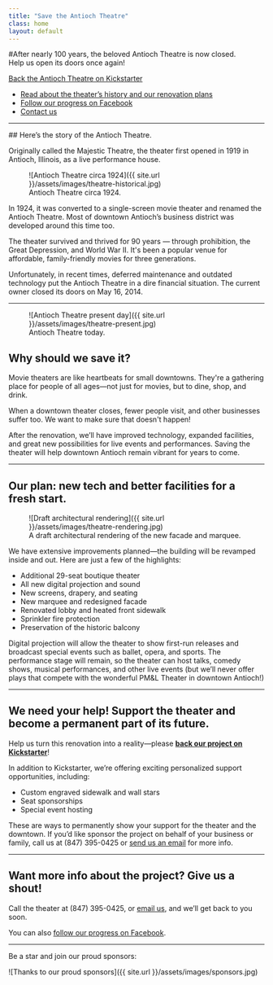 ```yaml
---
title: "Save the Antioch Theatre"
class: home
layout: default
---
```

<section class="intro">
#After nearly 100 years, the beloved Antioch Theatre is now closed.<br>Help us open its doors once again!

<a href="#" class="cta-button">Back the Antioch Theatre on Kickstarter</a>
</section>

<ul class="links">
  <li><a href="#about">Read about the theater&rsquo;s history and our renovation plans</a></li>
  <li><a href="http://facebook.com/AntiochTheatre">Follow our progress on Facebook</a></li>
  <li><a href="#contact">Contact us</a></li>
</ul>

----


<section><a name="about"></a>
## Here&rsquo;s the story of the Antioch Theatre.

Originally called the Majestic Theatre, the theater first opened in 1919 in Antioch, Illinois, as a live performance house. 

<figure class="column-image">
  ![Antioch Theatre circa 1924]({{ site.url }}/assets/images/theatre-historical.jpg)
  <figcaption>
    Antioch Theatre circa 1924.
  </figcaption>
</figure>

In 1924, it was converted to a single-screen movie theater and renamed the Antioch Theatre. Most of downtown Antioch’s business district was developed around this time too.

The theater survived and thrived for 90 years &mdash; through prohibition, the Great Depression, and World War II. It's been a popular venue for affordable, family-friendly movies for three generations.

Unfortunately, in recent times, deferred maintenance and outdated
technology put the Antioch Theatre in a dire financial situation. The current owner closed its doors on May 16, 2014.

----

<figure class="column-image right">
  ![Antioch Theatre present day]({{ site.url }}/assets/images/theatre-present.jpg)
  <figcaption>
    Antioch Theatre today.
  </figcaption>
</figure>

## Why should we save it?

Movie theaters are like heartbeats for small downtowns. They're a gathering place for people of all ages—not just for movies, but to dine, shop, and drink.

When a downtown theater closes, fewer people visit, and other businesses suffer too. We want to make sure that doesn't happen! 

After the renovation, we’ll have improved technology, expanded facilities, and great new possibilities for live events and performances. Saving the theater will help downtown Antioch remain vibrant for years to come.

----

## Our plan: new tech and better facilities for a fresh start.

<figure class="column-image big">
  ![Draft architectural rendering]({{ site.url }}/assets/images/theatre-rendering.jpg)
  <figcaption>
    A draft architectural rendering of the new facade and marquee.
  </figcaption>
</figure>

We have extensive improvements planned&mdash;the building will be revamped inside and out. Here are just a few of the highlights:

<div class="renovation">
<ul>
<li>Additional 29-seat boutique theater</li>
<li>All new digital projection and sound</li>
<li>New screens, drapery, and seating</li>
<li>New marquee and redesigned facade</li>
<li>Renovated lobby and heated front sidewalk</li>
<li>Sprinkler fire protection</li>
<li>Preservation of the historic balcony</li>
</ul>
</div>

Digital projection will allow the theater to show first-run releases and broadcast special events such as ballet, opera, and sports. The performance stage will remain, so the theater can host talks, comedy shows, musical performances, and other live events (but we&rsquo;ll never offer plays that compete with the wonderful PM&amp;L Theater in downtown Antioch!)
</section>

----

## We need your help! Support the theater and become a permanent part of its future.

Help us turn this renovation into a reality&mdash;please **<a href="#">back our project on Kickstarter</a>**! 

In addition to Kickstarter, we&rsquo;re offering exciting personalized support opportunities, including:

* Custom engraved sidewalk and wall stars
* Seat sponsorships
* Special event hosting

These are ways to permanently show your support for the theater and the downtown. If you&rsquo;d like sponsor the project on behalf of your business or family, call us at (847) 395-0425 or <a href="mailto:antiochtheatre@gmail.com">send us an email</a> for more info.

----

<a name="contact"></a>
## Want more info about the project? Give us a shout!

Call the theater at (847) 395-0425, or <a href="mailto:antiochtheatre@gmail.com">email us</a>, and we&rsquo;ll get back to you soon.

You can also <a href="http://facebook.com/AntiochTheatre">follow our progress on Facebook</a>.

----
<footer class="sponsors">
  Be a star and join our proud sponsors:

  ![Thanks to our proud sponsors]({{ site.url }}/assets/images/sponsors.jpg)
</footer>
